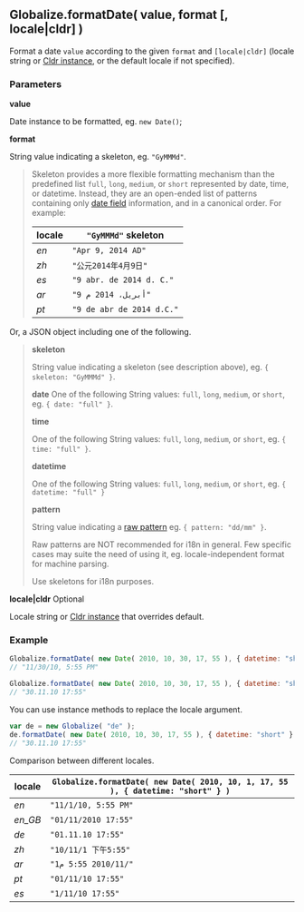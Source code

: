 ## Globalize.formatDate( value, format [, locale|cldr] )

Format a date `value` according to the given `format` and `[locale|cldr]`
(locale string or [Cldr instance](https://github.com/rxaviers/cldrjs), or the
default locale if not specified).

### Parameters

**value**

Date instance to be formatted, eg. `new Date()`;

**format**

String value indicating a skeleton, eg. `"GyMMMd"`.

> Skeleton provides a more flexible formatting mechanism than the predefined
> list `full`, `long`, `medium`, or `short` represented by date, time, or
> datetime.  Instead, they are an open-ended list of patterns containing
> only [date
> field](http://www.unicode.org/reports/tr35/tr35-dates.html#Date_Field_Symbol_Table)
> information, and in a canonical order. For example:
> 
> | locale | `"GyMMMd"` skeleton |
> | --- | --- |
> | *en* | `"Apr 9, 2014 AD"` |
> | *zh* | `"公元2014年4月9日"` |
> | *es* | `"9 abr. de 2014 d. C."` |
> | *ar* | `"9 أبريل، 2014 م"` |
> | *pt* | `"9 de abr de 2014 d.C."` |

Or, a JSON object including one of the following.

> **skeleton**
>
> String value indicating a skeleton (see description above), eg.
> `{ skeleton: "GyMMMd" }`.
>
> **date**
> One of the following String values: `full`, `long`, `medium`, or `short`, eg.
> `{ date: "full" }`. 
>
> **time**
> 
> One of the following String values: `full`, `long`, `medium`, or `short`, eg.
> `{ time: "full" }`.
>
> **datetime**
> 
> One of the following String values: `full`, `long`, `medium`, or `short`, eg.
> `{ datetime: "full" }`
>
> **pattern**
>
> String value indicating a
> [raw pattern](http://www.unicode.org/reports/tr35/tr35-dates.html#Date_Field_Symbol_Table)
> eg. `{ pattern: "dd/mm" }`.
>
> Raw patterns are NOT recommended for i18n in general. Few specific cases may
> suite the need of using it, eg. locale-independent format for machine parsing.
>
> Use skeletons for i18n purposes.

**locale|cldr** Optional

Locale string or [Cldr instance](https://github.com/rxaviers/cldrjs) that
overrides default.

### Example

```javascript
Globalize.formatDate( new Date( 2010, 10, 30, 17, 55 ), { datetime: "short" } );
// "11/30/10, 5:55 PM"

Globalize.formatDate( new Date( 2010, 10, 30, 17, 55 ), { datetime: "short" }, "de" );
// "30.11.10 17:55"
```

You can use instance methods to replace the locale argument.

```javascript
var de = new Globalize( "de" );
de.formatDate( new Date( 2010, 10, 30, 17, 55 ), { datetime: "short" } );
// "30.11.10 17:55"
```

Comparison between different locales.

| locale | `Globalize.formatDate( new Date( 2010, 10, 1, 17, 55 ), { datetime: "short" } )` |
| --- | --- |
| *en* | `"11/1/10, 5:55 PM"` |
| *en_GB* | `"01/11/2010 17:55"` |
| *de* | `"01.11.10 17:55"` |
| *zh* | `"10/11/1 下午5:55"` |
| *ar* | `"1‏/11‏/2010 5:55 م"` |
| *pt* | `"01/11/10 17:55"` |
| *es* | `"1/11/10 17:55"` |


